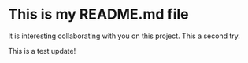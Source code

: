 # This is my README.md file

It is interesting collaborating with you on this project. 
This a second try. 

This is a test update!

